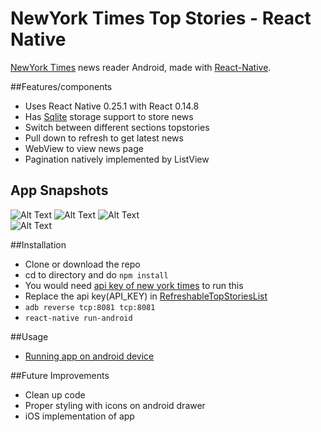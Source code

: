 # NewYork Times Top Stories - React Native

[NewYork Times](http://www.nytimes.com/) news reader Android, made with [React-Native](https://github.com/facebook/react-native).

##Features/components
- Uses React Native 0.25.1 with React 0.14.8
- Has [Sqlite](https://github.com/andpor/react-native-sqlite-storage/) storage support to store news
- Switch between different sections topstories
- Pull down to refresh to get latest news
- WebView to view news page
- Pagination natively implemented by ListView

## App Snapshots
![Alt Text](snapshots/home_screen.png "Home Screen")
![Alt Text](snapshots/news_view.png "News View")
![Alt Text](snapshots/drawer_or_sidemenu.png "Side Menu")	
![Alt Text](snapshots/technology_section_after_refresh.png "Technology News")

##Installation
- Clone or download the repo
- cd to directory and do ```npm install```
- You would need [api key of new york times](https://developer.nytimes.com/signup) to run this
- Replace the api key(API_KEY) in [RefreshableTopStoriesList](app/components/RefreshableTopStoriesList.js)
- ```adb reverse tcp:8081 tcp:8081```
- ```react-native run-android```

##Usage
- [Running app on android device](https://facebook.github.io/react-native/docs/running-on-device-android.html#content)

##Future Improvements
- Clean up code
- Proper styling with icons on android drawer
- iOS implementation of app
